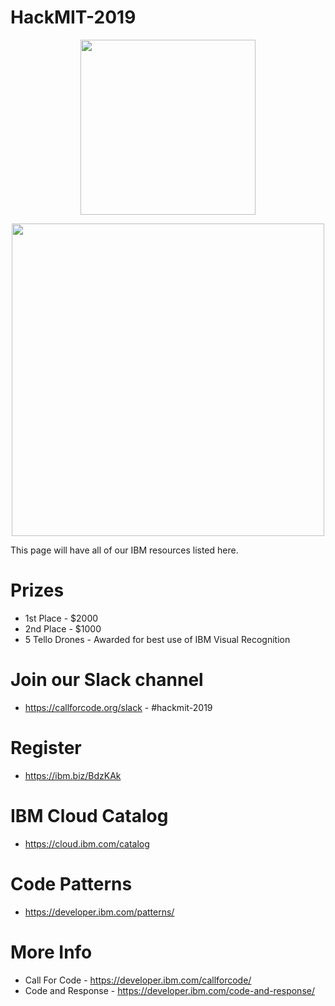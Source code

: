 # HackMIT-2019

<p align="center">
  <img width="280" src="https://hackmit.org/assets/images/logos/ibm.png">
</p>

<p align="center">
  <img width="500" src="https://raw.githubusercontent.com/derekteay/HackMIT-2019/master/images/HackMIT-banner.png">
</p>

This page will have all of our IBM resources listed here.

# Prizes
* 1st Place - $2000
* 2nd Place - $1000
* 5 Tello Drones - Awarded for best use of IBM Visual Recognition

# Join our Slack channel
* https://callforcode.org/slack - #hackmit-2019

# Register
* https://ibm.biz/BdzKAk

# IBM Cloud Catalog
* https://cloud.ibm.com/catalog

# Code Patterns
* https://developer.ibm.com/patterns/

# More Info
* Call For Code - https://developer.ibm.com/callforcode/
* Code and Response - https://developer.ibm.com/code-and-response/
